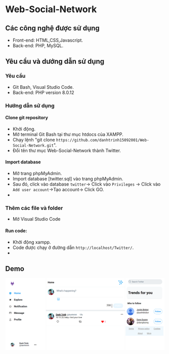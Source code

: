 # Web-Social-Network
## Các công nghệ được sử dụng
  - Front-end: HTML,CSS,Javascript.
  - Back-end: PHP, MySQL.
## Yêu cầu và dướng dẫn sử dụng
### Yêu cầu
  - Git Bash, Visual Studio Code.
  - Back-end: PHP version 8.0.12
### Hướng dẫn sử dụng
#### Clone git repository
  - Khởi động.
  - Mở terminal Git Bash tại thư mục htdocs của XAMPP.
  - Chạy lệnh "git clone `https://github.com/danhtrinh15092001/Web-Social-Network.git`".
  - Đổi tên thư mục Web-Social-Network thành Twitter.
#### Import database
  - Mở trang phpMyAdmin.
  - Import database [twitter.sql] vào trang phpMyAdmin.
  - Sau đó, click vào database `twitter`-> Click vào `Privileges` -> Click vào `Add user account`->Tạo account-> Click GO.
  - <img src=''>
### Thêm các file và folder
  - Mở Visual Studio Code
#### Run code:
  - Khởi động xampp.
  - Code được chạy ở đường dẫn `http://localhost/Twitter/`.
  - 
## Demo
<p align='center'><img src='https://github.com/danhtrinh15092001/Web-Social-Network/blob/c76b704ce5ad2505fd8e3a44bf0435b745f1cfe0/Demo.png'></p>
